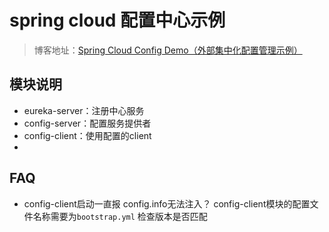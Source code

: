 # spring cloud 配置中心示例

> 博客地址：[Spring Cloud Config Demo（外部集中化配置管理示例）](https://blog.csdn.net/qq_32828253/article/details/113528854)



## 模块说明
- eureka-server：注册中心服务
- config-server：配置服务提供者
- config-client：使用配置的client
- 


## FAQ
- config-client启动一直报 config.info无法注入？
config-client模块的配置文件名称需要为`bootstrap.yml`
检查版本是否匹配

